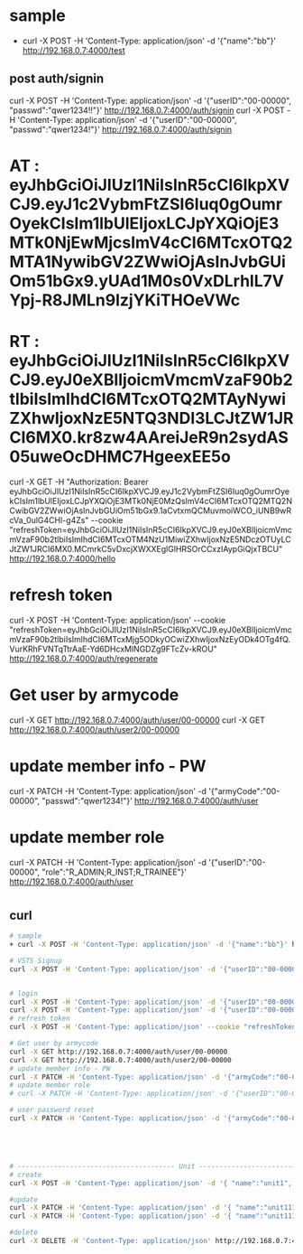 
# sample
+ curl -X POST -H 'Content-Type: application/json' -d '{"name":"bb"}' http://192.168.0.7:4000/test


## post auth/signin
curl -X POST -H 'Content-Type: application/json' -d '{"userID":"00-00000", "passwd":"qwer1234!!"}' http://192.168.0.7:4000/auth/signin
curl -X POST -H 'Content-Type: application/json' -d '{"userID":"00-00000", "passwd":"qwer1234!"}' http://192.168.0.7:4000/auth/signin

# AT : eyJhbGciOiJIUzI1NiIsInR5cCI6IkpXVCJ9.eyJ1c2VybmFtZSI6Iuq0gOumrOyekCIsIm1lbUlEIjoxLCJpYXQiOjE3MTk0NjEwMjcsImV4cCI6MTcxOTQ2MTA1NywibGV2ZWwiOjAsInJvbGUiOm51bGx9.yUAd1M0s0VxDLrhlL7VYpj-R8JMLn9lzjYKiTHOeVWc
# RT : eyJhbGciOiJIUzI1NiIsInR5cCI6IkpXVCJ9.eyJ0eXBlIjoicmVmcmVzaF90b2tlbiIsImlhdCI6MTcxOTQ2MTAyNywiZXhwIjoxNzE5NTQ3NDI3LCJtZW1JRCI6MX0.kr8zw4AAreiJeR9n2sydAS05uweOcDHMC7HgeexEE5o
curl -X GET -H "Authorization: Bearer eyJhbGciOiJIUzI1NiIsInR5cCI6IkpXVCJ9.eyJ1c2VybmFtZSI6Iuq0gOumrOyekCIsIm1lbUlEIjoxLCJpYXQiOjE3MTk0NjE0MzQsImV4cCI6MTcxOTQ2MTQ2NCwibGV2ZWwiOjAsInJvbGUiOm51bGx9.1aCvtxmQCMuvmoiWCO_iUNB9wRcVa_0ulG4CHl-g4Zs" --cookie "refreshToken=eyJhbGciOiJIUzI1NiIsInR5cCI6IkpXVCJ9.eyJ0eXBlIjoicmVmcmVzaF90b2tlbiIsImlhdCI6MTcxOTM4NzU1MiwiZXhwIjoxNzE5NDczOTUyLCJtZW1JRCI6MX0.MCmrkC5vDxcjXWXXEglGlHRSOrCCxzIAypGiQjxTBCU" http://192.168.0.7:4000/hello

# refresh token
curl -X POST -H 'Content-Type: application/json' --cookie "refreshToken=eyJhbGciOiJIUzI1NiIsInR5cCI6IkpXVCJ9.eyJ0eXBlIjoicmVmcmVzaF90b2tlbiIsImlhdCI6MTcxMjg5ODkyOCwiZXhwIjoxNzEyODk4OTg4fQ.VurKRhFVNTqTtrAaE-Yd6DHcxMlNGDZg9FTcZv-kROU" http://192.168.0.7:4000/auth/regenerate

# Get user by armycode
curl -X GET http://192.168.0.7:4000/auth/user/00-00000
curl -X GET http://192.168.0.7:4000/auth/user2/00-00000

# update member info - PW
curl -X PATCH -H 'Content-Type: application/json' -d '{"armyCode":"00-00000", "passwd":"qwer1234!"}' http://192.168.0.7:4000/auth/user

# update member role
curl -X PATCH -H 'Content-Type: application/json' -d '{"userID":"00-00000", "role":"R_ADMIN;R_INST;R_TRAINEE"}' http://192.168.0.7:4000/auth/user

#


## curl
```sh
# sample
+ curl -X POST -H 'Content-Type: application/json' -d '{"name":"bb"}' http://192.168.0.7:4000/test

# VSTS Signup
curl -X POST -H 'Content-Type: application/json' -d '{"userID":"00-00000", "userPW":"qwer1234!!", "name": "오태식이", "rank": "R4", "subType": "J1", "depID": 3 }' http://192.168.0.7:4000/auth/signup


# login
curl -X POST -H 'Content-Type: application/json' -d '{"userID":"00-00000", "passwd":"qwer1234!!"}' http://192.168.0.7:4000/auth/signin
curl -X POST -H 'Content-Type: application/json' -d '{"userID":"00-00000", "passwd":"qwer1234!"}' http://192.168.0.7:4000/auth/signin
# refresh token
curl -X POST -H 'Content-Type: application/json' --cookie "refreshToken=eyJhbGciOiJIUzI1NiIsInR5cCI6IkpXVCJ9.eyJ0eXBlIjoicmVmcmVzaF90b2tlbiIsImlhdCI6MTcxMjg5ODkyOCwiZXhwIjoxNzEyODk4OTg4fQ.VurKRhFVNTqTtrAaE-Yd6DHcxMlNGDZg9FTcZv-kROU" http://192.168.0.7:4000/auth/regenerate

# Get user by armycode
curl -X GET http://192.168.0.7:4000/auth/user/00-00000
curl -X GET http://192.168.0.7:4000/auth/user2/00-00000
# update member info - PW
curl -X PATCH -H 'Content-Type: application/json' -d '{"armyCode":"00-00000", "passwd":"qwer1234!"}' http://192.168.0.7:4000/auth/user
# update member role
# curl -X PATCH -H 'Content-Type: application/json' -d '{"userID":"00-00000", "role":"R_ADMIN;R_INST;R_TRAINEE"}' http://192.168.0.7:4000/auth/user

# user password reset
curl -X PATCH -H 'Content-Type: application/json' -d '{"armyCode":"00-00000", "name":"", "password":""}' http://192.168.0.7:4000/auth/password/reset





# --------------------------------------- Unit -----------------------------------------
# create
curl -X POST -H 'Content-Type: application/json' -d '{ "name":"unit1", "code":"U11", "type":"U1" }' http://192.168.0.7:4000/admin/unit

#update
curl -X PATCH -H 'Content-Type: application/json' -d '{ "name":"unit11111", "code":"U29", "type":"U2" }' http://192.168.0.7:4000/admin/unit/10
curl -X PATCH -H 'Content-Type: application/json' -d '{ "name":"unit11111", "code":"U29", "type":"J3" }' http://192.168.0.7:4000/admin/unit/10

#delete
curl -X DELETE -H 'Content-Type: application/json' http://192.168.0.7:4000/admin/unit/10

```
